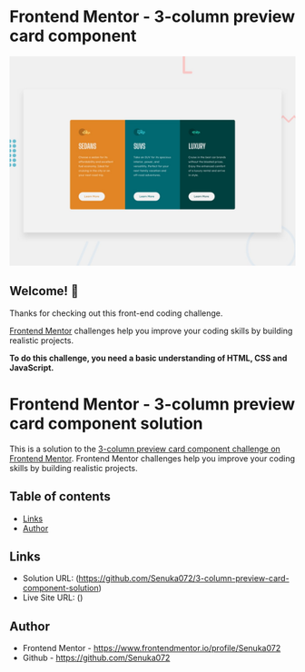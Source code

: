 # Frontend Mentor - 3-column preview card component

![Design preview for the 3-column preview card component coding challenge](./design/desktop-preview.jpg)

## Welcome! 👋

Thanks for checking out this front-end coding challenge.

[Frontend Mentor](https://www.frontendmentor.io) challenges help you improve your coding skills by building realistic projects.

**To do this challenge, you need a basic understanding of HTML, CSS and JavaScript.**

# Frontend Mentor - 3-column preview card component solution

This is a solution to the [3-column preview card component challenge on Frontend Mentor](https://www.frontendmentor.io/challenges/3column-preview-card-component-pH92eAR2-). Frontend Mentor challenges help you improve your coding skills by building realistic projects. 

## Table of contents

- [Links](#links)
- [Author](#author)

## Links

- Solution URL: (https://github.com/Senuka072/3-column-preview-card-component-solution)
- Live Site URL: ()

## Author

- Frontend Mentor - https://www.frontendmentor.io/profile/Senuka072
- Github - https://github.com/Senuka072

